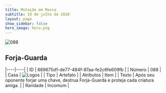 ```yaml
---
title: Mutação em Massa
subtitle: 10 de julho de 2020
layout: page
show_sidebar: false
hero_image: hero.png
---
```


![088](https://cdn.keyforgegame.com/media/card_front/pt/479_088_9HC4QFXWCVRP_pt.png)

## Forja-Guarda

|----|----|
| ID | 689675d1-de77-484f-97aa-fe2c6fe609fb |
| Número | 088 |
| Casa | ![Logos](https://archonarcana.com/images/thumb/c/ce/Logos.png/22px-Logos.png "Logos") |
| Tipo | Artefato |
| Atributos | Item |
| Texto | Após seu oponente forjar uma chave, destrua Forja-Guarda e proteja cada criatura amiga. |
| Raridade | Incomum |
